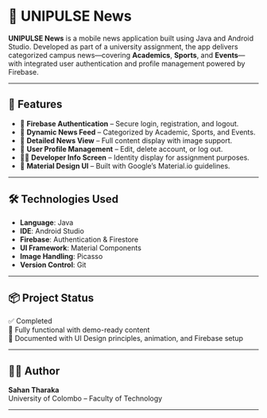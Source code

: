 # 📱 UNIPULSE News

**UNIPULSE News** is a mobile news application built using Java and Android Studio. Developed as part of a university assignment, the app delivers categorized campus news—covering **Academics**, **Sports**, and **Events**—with integrated user authentication and profile management powered by Firebase.

---

## 🚀 Features

- 🔐 **Firebase Authentication** – Secure login, registration, and logout.
- 📰 **Dynamic News Feed** – Categorized by Academic, Sports, and Events.
- 📄 **Detailed News View** – Full content display with image support.
- 👤 **User Profile Management** – Edit, delete account, or log out.
- 👨‍💻 **Developer Info Screen** – Identity display for assignment purposes.
- 🎨 **Material Design UI** – Built with Google’s Material.io guidelines.

---

## 🛠️ Technologies Used

- **Language**: Java  
- **IDE**: Android Studio  
- **Firebase**: Authentication & Firestore  
- **UI Framework**: Material Components  
- **Image Handling**: Picasso  
- **Version Control**: Git

---

## 📦 Project Status

✅ Completed  
📱 Fully functional with demo-ready content  
📝 Documented with UI Design principles, animation, and Firebase setup

---

## 👨‍🎓 Author

**Sahan Tharaka**    
University of Colombo – Faculty of Technology

---

